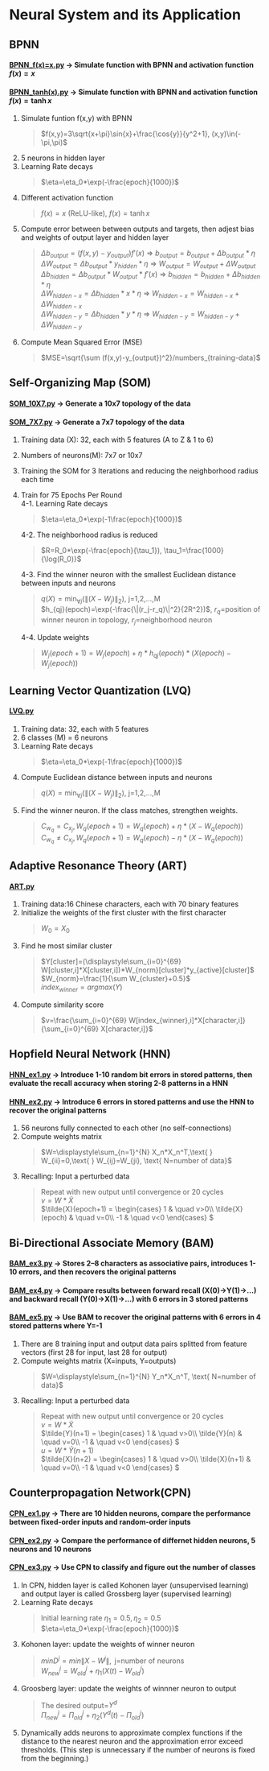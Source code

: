 # Neural System and its Application
## BPNN
#### [BPNN_f(x)=x.py](BPNN/BPNN_f(x)=x.py) -> Simulate function with BPNN and activation function $`f(x)=x`$
#### [BPNN_tanh(x).py](BPNN/BPNN_tanh(x).py) -> Simulate function with BPNN and activation function $`f(x)=\tanh{x}`$
1. Simulate funtion f(x,y) with BPNN
   >$`f(x,y)=3\sqrt{x+\pi}\sin{x}+\frac{\cos{y}}{y^2+1}, (x,y)\in(-\pi,\pi)`$  
2. 5 neurons in hidden layer  
3. Learning Rate decays
   >$`\eta=\eta_0*\exp(-\frac{epoch}{1000})`$  
4. Different activation function
   >$`f(x)=x`$ (ReLU-like), $`f(x)=\tanh{x}`$  
5. Compute error between between outputs and targets, then adjest bias and weights of output layer and hidden layer
   >$`\Delta b_{output}=(f(x,y)-y_{output})f'(x)`$ => $`b_{output} = b_{output}+\Delta b_{output}*\eta`$  
   >$`\Delta W_{output}=\Delta b_{output}*y_{hidden}*\eta`$ => $`W_{output}=W_{output}+\Delta W_{output}`$  
   >$`\Delta b_{hidden}=\Delta b_{output}*W_{output}*f'(x)`$ => $`b_{hidden}=b_{hidden}+\Delta b_{hidden}*\eta`$  
   >$`\Delta W_{hidden-x}=\Delta b_{hidden}*x*\eta`$ => $`W_{hidden-x}=W_{hidden-x}+\Delta W_{hidden-x}`$  
   >$`\Delta W_{hidden-y}=\Delta b_{hidden}*y*\eta`$ => $`W_{hidden-y}=W_{hidden-y}+\Delta W_{hidden-y}`$  
6. Compute Mean Squared Error (MSE)
   >$`MSE=\sqrt{\sum (f(x,y)-y_{output})^2}/numbers_{training-data}`$  

## Self-Organizing Map (SOM)
#### [SOM_10X7.py](SOM/SOM_10X7.py) -> Generate a 10x7 topology of the data
#### [SOM_7X7.py](SOM/SOM_7X7.py) -> Generate a 7x7 topology of the data
1. Training data (X): 32, each with 5 features (A to Z & 1 to 6)
2. Numbers of neurons(M): 7x7 or 10x7
3. Training the SOM for 3 Iterations and reducing the neighborhood radius each time
4. Train for 75 Epochs Per Round  
   4-1. Learning Rate decays
      >$`\eta=\eta_0*\exp(-1\frac{epoch}{1000})`$
      
   4-2. The neighborhood radius is reduced  
      >$`R=R_0*\exp(-\frac{epoch}{\tau_1}), \tau_1=\frac{1000}{\log(R_0)}`$
      
   4-3. Find the winner neuron with the smallest Euclidean distance between inputs and neurons  
      > $`q(X)=\min_{\forall j}(\|(X-W_j)\|_2)`$, j=1,2,...,M  
      > $`h_{qj}(epoch)=\exp(-\frac{\|(r_j-r_q)\|^2}{2R^2})`$, $`r_q`$=position of winner neuron in topology, $`r_j`$=neighborhood neuron
   
   4-4. Update weights  
      >$`W_j(epoch+1)=W_j(epoch)+\eta*h_{qj}(epoch)*(X(epoch)-W_j(epoch))`$  

## Learning Vector Quantization (LVQ)
#### [LVQ.py](LVQ/LVQ.py)
1. Training data: 32, each with 5 features
2. 6 classes (M) = 6 neurons
3. Learning Rate decays  
   >$`\eta=\eta_0*\exp(-1\frac{epoch}{1000})`$  
5. Compute Euclidean distance between inputs and neurons  
   >$`q(X)=\min_{\forall j}(\|(X-W_j)\|_2)`$, j=1,2,...,M  
7. Find the winner neuron. If the class matches, strengthen weights.  
   >$`C_{w_q} = C_{x_j}, W_q(epoch+1)=W_q(epoch)+\eta*(X-W_q(epoch))`$  
   >$`C_{w_q} \neq C_{x_j}, W_q(epoch+1)=W_q(epoch)-\eta*(X-W_q(epoch))`$  
## Adaptive Resonance Theory (ART)
#### [ART.py](ART/ART.py)
1. Training data:16 Chinese characters, each with 70 binary features  
2. Initialize the weights of the first cluster with the first character  
   >$`W_0=X_0`$  
3. Find he most similar cluster  
   >$`Y[cluster]=(\displaystyle\sum_{i=0}^{69} W[cluster,i]*X[cluster,i])*W_{norm}[cluster]*y_{active}[cluster]`$  
   >$`W_{norm}=\frac{1}{\sum W_{cluster}+0.5}`$  
   >$`index_{winner}=argmax(Y)`$  
4. Compute similarity score  
   >$`v=\frac{\sum_{i=0}^{69} W[index_{winner},i]*X[character,i]}{\sum_{i=0}^{69} X[character,i]}`$  

## Hopfield Neural Network (HNN)
#### [HNN_ex1.py](HNN_BAM/HNN_ex1.py) -> Introduce 1-10 random bit errors in stored patterns, then evaluate the recall accuracy when storing 2-8 patterns in a HNN
#### [HNN_ex2.py](HNN_BAM/HNN_ex2.py) -> Introduce 6 errors in stored patterns and use the HNN to recover the original patterns
1. 56 neurons fully connected to each other (no self-connections)  
2. Compute weights matrix  
   >$`W=\displaystyle\sum_{n=1}^{N} X_n*X_n^T,\text{ } W_{ii}=0,\text{ } W_{ij}=W_{ji}, \text{ N=number of data}`$  
3. Recalling: Input a perturbed data  
   >Repeat with new output until convergence or 20 cycles  
   >$`v=W*\tilde{X}`$  
   >$`\tilde{X}(epoch+1) =
        \begin{cases}
          1       & \quad v>0\\
          \tilde{X}(epoch)  & \quad v=0\\
          -1  & \quad v<0
        \end{cases}
      `$  

## Bi-Directional Associate Memory (BAM)
#### [BAM_ex3.py](HNN_BAM/BAM_ex3.py) -> Stores 2–8 characters as associative pairs, introduces 1-10 errors, and then recovers the original patterns
#### [BAM_ex4.py](HNN_BAM/BAM_ex4.py) -> Compare results between forward recall (X(0)->Y(1)->...) and backward recall (Y(0)->X(1)->...) with 6 errors in 3 stored patterns
#### [BAM_ex5.py](HNN_BAM/BAM_ex5.py) -> Use BAM to recover the original patterns with 6 errors in 4 stored patterns where Y=-1
1. There are 8 training input and output data pairs splitted from feature vectors (first 28 for input, last 28 for output)  
2. Compute weights matrix (X=inputs, Y=outputs)  
   >$`W=\displaystyle\sum_{n=1}^{N} Y_n*X_n^T, \text{ N=number of data}`$  
3. Recalling: Input a perturbed data  
   >Repeat with new output until convergence or 20 cycles  
   >$`v=W*\tilde{X}`$  
   >$`\tilde{Y}(n+1) =
        \begin{cases}
          1       & \quad v>0\\
          \tilde{Y}(n)  & \quad v=0\\
          -1  & \quad v<0
        \end{cases}
      `$  
   $`u=W*\tilde{Y}(n+1)`$  
   >$`\tilde{X}(n+2) =
        \begin{cases}
          1       & \quad v>0\\
          \tilde{X}(n+1)  & \quad v=0\\
          -1  & \quad v<0
        \end{cases}
      `$  

## Counterpropagation Network(CPN)
#### [CPN_ex1.py](CPN/CPN_ex1.py) -> There are 10 hidden neurons, compare the performance between fixed-order inputs and random-order inputs
#### [CPN_ex2.py](CPN/CPN_ex2.py) -> Compare the performance of differnet hidden neurons, 5 neurons and 10 neurons
#### [CPN_ex3.py](CPN/CPN_ex3.py) -> Use CPN to classify and figure out the number of classes
1. In CPN, hidden layer is called Kohonen layer (unsupervised learning) and output layer is called Grossberg layer (supervised learning)  
2. Learning Rate decays
   >Initial learning rate $`\eta_1=0.5, \eta_2=0.5`$  
   >$`\eta=\eta_0*\exp(-\frac{epoch}{1000})`$  
3. Kohonen layer: update the weights of winner neuron
   >$`minD^j=min\| X-W^j \|, \text{ j=number of neurons}`$  
   >$`W_{new}^j=W_{old}^j+\eta_1(X(t)-W_{old}^j)`$  
4. Groosberg layer: update the weights of winnner neuron to output  
   > The desired output=$`Y^d`$  
   >$`\Pi_{new}^j=\Pi_{old}^j+\eta_2(Y^d(t)-\Pi_{old}^j)`$  
5. Dynamically adds neurons to approximate complex functions if the distance to the nearest neuron and the approximation error exceed thresholds. (This step is unnecessary if the number of neurons is fixed from the beginning.)